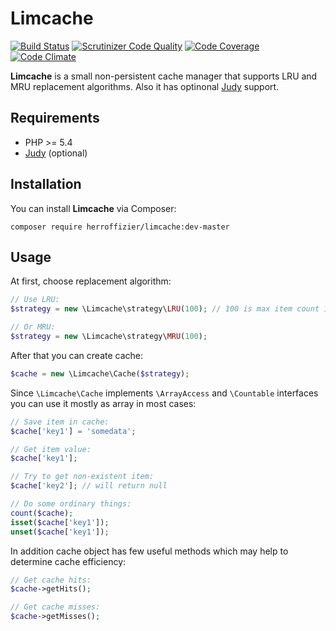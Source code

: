 # Limcache

[![Build Status](https://travis-ci.org/herroffizier/limcache.svg?branch=master)](https://travis-ci.org/herroffizier/limcache) [![Scrutinizer Code Quality](https://scrutinizer-ci.com/g/herroffizier/limcache/badges/quality-score.png?b=master)](https://scrutinizer-ci.com/g/herroffizier/limcache/?branch=master) [![Code Coverage](https://scrutinizer-ci.com/g/herroffizier/limcache/badges/coverage.png?b=master)](https://scrutinizer-ci.com/g/herroffizier/limcache/?branch=master) [![Code Climate](https://codeclimate.com/github/herroffizier/limcache/badges/gpa.svg)](https://codeclimate.com/github/herroffizier/limcache)

**Limcache** is a small non-persistent cache manager that supports LRU and MRU replacement algorithms. Also it has optinonal [Judy](http://pecl.php.net/package/judy) support.

## Requirements

* PHP >= 5.4
* [Judy](http://pecl.php.net/package/judy) (optional)

## Installation

You can install **Limcache** via Composer:

```
composer require herroffizier/limcache:dev-master
```

## Usage

At first, choose replacement algorithm:

```php
// Use LRU:
$strategy = new \Limcache\strategy\LRU(100); // 100 is max item count in cache

// Or MRU:
$strategy = new \Limcache\strategy\MRU(100);
```

After that you can create cache:

```php
$cache = new \Limcache\Cache($strategy);
```

Since ```\Limcache\Cache``` implements ```\ArrayAccess``` and ```\Countable``` interfaces you can use it mostly as array in most cases: 

```php
// Save item in cache:
$cache['key1'] = 'somedata';

// Get item value:
$cache['key1'];

// Try to get non-existent item:
$cache['key2']; // will return null

// Do some ordinary things:
count($cache);
isset($cache['key1']);
unset($cache['key1']);

```

In addition cache object has few useful methods which may help to determine cache efficiency:

```php
// Get cache hits:
$cache->getHits();

// Get cache misses:
$cache->getMisses();
```
